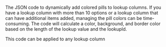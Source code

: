 The JSON code to dynamically add colored pills to lookup columns. If you have a lookup column with more than 10 options or a lookup column that can have additional items added, managing the pill colors can be time-consuming. The code will calculate a color, background, and border color based on the length of the lookup value and the lookupId.

This code can be applied to any lookup column
